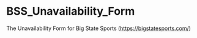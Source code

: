 # BSS_Unavailability_Form
The Unavailability Form for Big State Sports (https://bigstatesports.com/)
